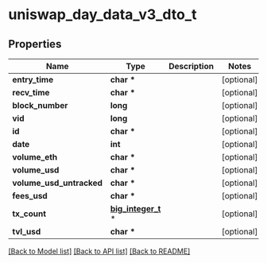 # uniswap_day_data_v3_dto_t

## Properties
Name | Type | Description | Notes
------------ | ------------- | ------------- | -------------
**entry_time** | **char \*** |  | [optional] 
**recv_time** | **char \*** |  | [optional] 
**block_number** | **long** |  | [optional] 
**vid** | **long** |  | [optional] 
**id** | **char \*** |  | [optional] 
**date** | **int** |  | [optional] 
**volume_eth** | **char \*** |  | [optional] 
**volume_usd** | **char \*** |  | [optional] 
**volume_usd_untracked** | **char \*** |  | [optional] 
**fees_usd** | **char \*** |  | [optional] 
**tx_count** | [**big_integer_t**](big_integer.md) \* |  | [optional] 
**tvl_usd** | **char \*** |  | [optional] 

[[Back to Model list]](../README.md#documentation-for-models) [[Back to API list]](../README.md#documentation-for-api-endpoints) [[Back to README]](../README.md)


